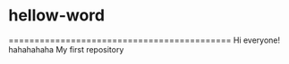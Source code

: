 # hellow-word
===========================================
Hi everyone!
hahahahaha
My first repository
